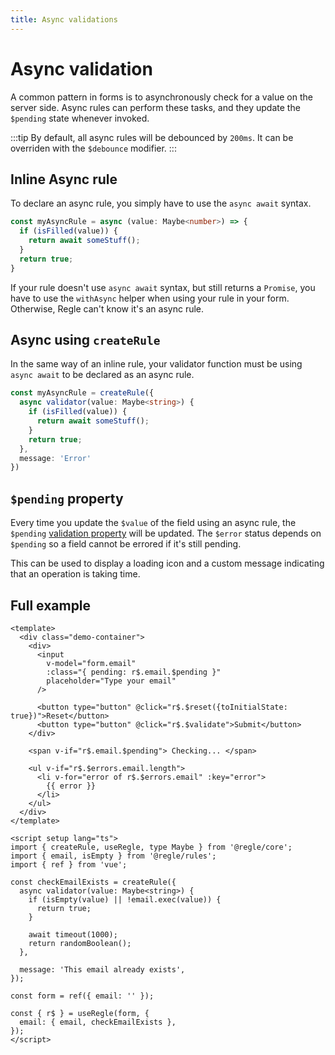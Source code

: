 ```yaml
---
title: Async validations
---
```


<script setup>
  import AsyncRule from '../parts/components/rules/AsyncRule.vue';
</script>


# Async validation

A common pattern in forms is to asynchronously check for a value on the server side.
Async rules can perform these tasks, and they update the `$pending` state whenever invoked.


:::tip
By default, all async rules will be debounced by `200ms`. It can be overriden with the `$debounce` modifier.
:::

## Inline Async rule

To declare an async rule, you simply have to use the `async await` syntax.

```ts
const myAsyncRule = async (value: Maybe<number>) => {
  if (isFilled(value)) {
    return await someStuff();
  }
  return true;
}
```

If your rule doesn't use `async await` syntax, but still returns a `Promise`, you have to use the `withAsync` helper when using your rule in your form. Otherwise, Regle can't know it's an async rule.


## Async using `createRule`

In the same way of an inline rule, your validator function must be using `async await` to be declared as an async rule.

```ts
const myAsyncRule = createRule({
  async validator(value: Maybe<string>) {
    if (isFilled(value)) {
      return await someStuff();
    }
    return true;
  },
  message: 'Error'
})
```

## `$pending` property

Every time you update the `$value` of the field using an async rule, the `$pending` [validation property](/core-concepts/validation-properties#pending) will be updated. The `$error` status depends on `$pending` so a field cannot be errored if it's still pending.

This can be used to display a loading icon and a custom message indicating that an operation is taking time.


## Full example

```vue [App.vue]
<template>
  <div class="demo-container">
    <div>
      <input
        v-model="form.email"
        :class="{ pending: r$.email.$pending }"
        placeholder="Type your email"
      />

      <button type="button" @click="r$.$reset({toInitialState: true})">Reset</button>
      <button type="button" @click="r$.$validate">Submit</button>
    </div>

    <span v-if="r$.email.$pending"> Checking... </span>
    
    <ul v-if="r$.$errors.email.length">
      <li v-for="error of r$.$errors.email" :key="error">
        {{ error }}
      </li>
    </ul>
  </div>
</template>

<script setup lang="ts">
import { createRule, useRegle, type Maybe } from '@regle/core';
import { email, isEmpty } from '@regle/rules';
import { ref } from 'vue';

const checkEmailExists = createRule({
  async validator(value: Maybe<string>) {
    if (isEmpty(value) || !email.exec(value)) {
      return true;
    }

    await timeout(1000);
    return randomBoolean();
  },
  
  message: 'This email already exists',
});

const form = ref({ email: '' });

const { r$ } = useRegle(form, {
  email: { email, checkEmailExists },
});
</script>
```


<AsyncRule/>

